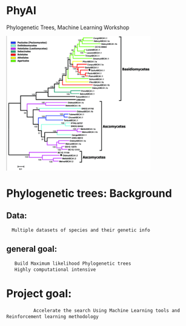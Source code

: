 # PhyAI
Phylogenetic Trees, Machine Learning Workshop


<img src="https://github.com/ozgranit/PhyAI/blob/master/Maximum-likelihood-phylogenetic-tree-of-ABC-A-transporters-Numbers-next-to-the-branching.png" width="380">

# Phylogenetic trees: Background

  ## Data:      
      Multiple datasets of species and their genetic info
  
  ## general goal:      
       Build Maximum likelihood Phylogenetic trees
       Highly computational intensive
          

# Project goal:      
              Accelerate the search Using Machine Learning tools and Reinforcement learning methodology  
  
